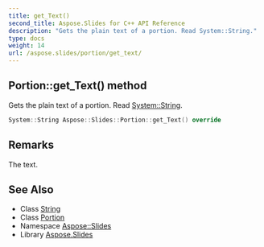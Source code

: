 ```yaml
---
title: get_Text()
second_title: Aspose.Slides for C++ API Reference
description: "Gets the plain text of a portion. Read System::String."
type: docs
weight: 14
url: /aspose.slides/portion/get_text/
---
```

## Portion::get_Text() method


Gets the plain text of a portion. Read [System::String](../../../system/string/).

```cpp
System::String Aspose::Slides::Portion::get_Text() override
```

## Remarks


The text. 
## See Also

* Class [String](../../../system/string/)
* Class [Portion](../)
* Namespace [Aspose::Slides](../../)
* Library [Aspose.Slides](../../../)